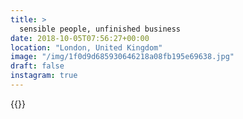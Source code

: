 ```yaml
---
title: >
  sensible people, unfinished business
date: 2018-10-05T07:56:27+00:00
location: "London, United Kingdom"
image: "/img/1f0d9d685930646218a08fb195e69638.jpg"
draft: false
instagram: true
---
```


{{<photo src="/img/1f0d9d685930646218a08fb195e69638.jpg">}}
